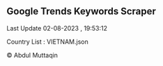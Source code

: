 

## Google Trends Keywords Scraper 
 
Last Update 02-08-2023 , 19:53:12

Country List :
VIETNAM.json



© Abdul Muttaqin 
